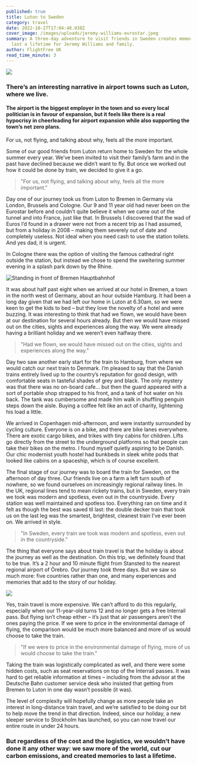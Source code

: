 ```yaml
---
published: true
title: Luton to Sweden
category: travel
date: 2022-10-27T17:04:48.038Z
cover_image: /images/uploads/jeremy-williams-eurostar.jpeg
summary: A three-day adventure to visit friends in Sweden creates memories to
  last a lifetime for Jeremy Williams and family.
author: FlightFree UK
read_time_minute: 3
---
```

![](/images/uploads/jeremy-williams-eurostar.jpeg)

### There’s an interesting narrative in airport towns such as Luton, where we live.

#### The airport is the biggest employer in the town and so every local politician is in favour of expansion, but it feels like there is a real hypocrisy in cheerleading for airport expansion while also supporting the town’s net zero plans.

For us, not flying, and talking about why, feels all the more important.

Some of our good friends from Luton return home to Sweden for the whole summer every year. We’ve been invited to visit their family’s farm and in the past have declined because we didn’t want to fly. But once we worked out how it could be done by train, we decided to give it a go.

> "For us, not flying, and talking about why, feels all the more important."

Day one of our journey took us from Luton to Bremen in Germany via London, Brussels and Cologne. Our 9 and 11 year old had never been on the Eurostar before and couldn’t quite believe it when we came out of the tunnel and into France, just like that. In Brussels I discovered that the wad of Euros I’d found in a drawer were not from a recent trip as I had assumed, but from a holiday in 2008 – making them severely out of date and completely useless. Not ideal when you need cash to use the station toilets. And yes dad, it is urgent. 

In Cologne there was the option of visiting the famous cathedral right outside the station, but instead we chose to spend the sweltering summer evening in a splash park down by the Rhine. 

![Standing in front of Bremen Hauptbahnhof](/images/uploads/jeremy-williams-germany.jpg "Bremen Hauptbahnhof")

It was about half past eight when we arrived at our hotel in Bremen, a town in the north west of Germany, about an hour outside Hamburg. It had been a long day given that we had left our home in Luton at 6.30am, so we were keen to get the kids to bed – but they love the novelty of a hotel and were buzzing. It was interesting to think that had we flown, we would have been at our destination for several hours already. But then we would have missed out on the cities, sights and experiences along the way. We were already having a brilliant holiday and we weren’t even halfway there.

> "Had we flown, we would have missed out on the cities, sights and experiences along the way."

Day two saw another early start for the train to Hamburg, from where we would catch our next train to Denmark. I’m pleased to say that the Danish trains entirely lived up to the country’s reputation for good design, with comfortable seats in tasteful shades of grey and black. The only mystery was that there was no on-board cafe… but then the guard appeared with a sort of portable shop strapped to his front, and a tank of hot water on his back. The tank was cumbersome and made him walk in shuffling penguin steps down the aisle. Buying a coffee felt like an act of charity, lightening his load a little. 

We arrived in Copenhagen mid-afternoon, and were instantly surrounded by cycling culture. Everyone is on a bike, and there are bike lanes everywhere. There are exotic cargo bikes, and trikes with tiny cabins for children. Lifts go directly from the street to the underground platforms so that people can take their bikes on the metro. I found myself quietly aspiring to be Danish. Our chic modernist youth hostel had bunkbeds in sleek white pods that looked like cabins on a spaceship, which is of course excellent.

The final stage of our journey was to board the train for Sweden, on the afternoon of day three. Our friends live on a farm a left turn south of nowhere, so we found ourselves on increasingly regional railway lines. In the UK, regional lines tend to mean rickety trains, but in Sweden, every train we took was modern and spotless, even out in the countryside. Every station was well maintained and spotless too. Everything ran on time and it felt as though the best was saved til last: the double decker train that took us on the last leg was the smartest, brightest, cleanest train I’ve ever been on. We arrived in style. 

> "In Sweden, every train we took was modern and spotless, even out in the countryside."

The thing that everyone says about train travel is that the holiday is about the journey as well as the destination. On this trip, we definitely found that to be true. It’s a 2 hour and 10 minute flight from Stansted to the nearest regional airport of Örebro. Our journey took three days. But we saw so much more: five countries rather than one, and many experiences and memories that add to the story of our holiday.

![](/images/uploads/jeremy-williams-train.jpg)

Yes, train travel is more expensive. We can’t afford to do this regularly, especially when our 11-year-old turns 12 and no longer gets a free Interrail pass. But flying isn’t cheap either – it’s just that air passengers aren’t the ones paying the price. If we were to price in the environmental damage of flying, the comparison would be much more balanced and more of us would choose to take the train.

> "If we were to price in the environmental damage of flying, more of us would choose to take the train."

Taking the train was logistically complicated as well, and there were some hidden costs, such as seat reservations on top of the Interrail passes. It was hard to get reliable information at times – including from the advisor at the Deutsche Bahn customer service desk who insisted that getting from Bremen to Luton in one day wasn’t possible (it was).

The level of complexity will hopefully change as more people take an interest in long-distance train travel, and we’re satisfied to be doing our bit to help move the trend in that direction. Indeed, since our holiday, a new sleeper service to Stockholm has launched, so you can now travel our entire route in under 24 hours. 

### But regardless of the cost and the logistics, we wouldn’t have done it any other way: we saw more of the world, cut our carbon emissions, and created memories to last a lifetime.